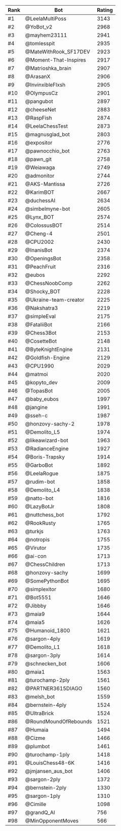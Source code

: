 Rank|Bot|Rating
---|---|---
#1|@LeelaMultiPoss|3143
#2|@YoBot_v2|2968
#3|@mayhem23111|2941
#4|@tomlesspit|2935
#5|@MateWithRook_SF17DEV|2923
#6|@Moment-That-Inspires|2917
#7|@Matrioshka_brain|2907
#8|@ArasanX|2906
#9|@InvinxibleFlxsh|2905
#10|@OlympusCz|2901
#11|@pangubot|2897
#12|@cheeseNet|2883
#13|@RaspFish|2874
#14|@LeelaChessTest|2873
#15|@magnusglad_bot|2803
#16|@expositor|2776
#17|@pawnocchio_bot|2763
#18|@pawn_git|2758
#19|@Weiawaga|2749
#20|@admonitor|2744
#21|@AKS-Mantissa|2726
#22|@KarimBOT|2667
#23|@duchessAI|2634
#24|@simbelmyne-bot|2605
#25|@Lynx_BOT|2574
#26|@ColossusBOT|2514
#27|@Cheng-4|2501
#28|@CPU2002|2430
#29|@InanisBot|2374
#30|@OpeningsBot|2358
#31|@PeachFruit|2316
#32|@eubos|2292
#33|@ChessNoobComp|2262
#34|@Shocky_BOT|2228
#35|@Ukraine-team-creator|2225
#36|@Nakshatra3|2219
#37|@simpleEval|2175
#38|@FataliiBot|2166
#39|@Chess3Bot|2153
#40|@CosetteBot|2148
#41|@ByteKnightEngine|2131
#42|@Goldfish-Engine|2129
#43|@CPU1990|2029
#44|@matmoi|2020
#45|@kopyto_dev|2009
#46|@TopasBot|2005
#47|@baby_eubos|1997
#48|@jangine|1991
#49|@sseh-c|1987
#50|@honzovy-sachy-2|1978
#51|@Demolito_L5|1974
#52|@likeawizard-bot|1963
#53|@RadianceEngine|1927
#54|@Boris-Trapsky|1914
#55|@GarboBot|1892
#56|@LeelaRogue|1875
#57|@rudim-bot|1858
#58|@Demolito_L4|1838
#59|@natto-bot|1816
#60|@LazyBotJr|1808
#61|@nuttchess_bot|1792
#62|@RookRusty|1765
#63|@turkjs|1763
#64|@notropis|1755
#65|@Virutor|1735
#66|@ai-con|1713
#67|@ChessChildren|1713
#68|@honzovy-sachy|1699
#69|@SomePythonBot|1695
#70|@simplexitor|1680
#71|@Bot5551|1646
#72|@Jibbby|1646
#73|@maia9|1644
#74|@maia5|1626
#75|@Humanoid_1800|1621
#76|@sargon-4ply|1619
#77|@Demolito_L1|1618
#78|@sargon-3ply|1614
#79|@schnecken_bot|1606
#80|@maia1|1563
#81|@turochamp-2ply|1561
#82|@PARTNER3615DIAGO|1560
#83|@melsh_bot|1559
#84|@bernstein-4ply|1524
#85|@UltraBrick|1524
#86|@RoundMoundOfRebounds|1521
#87|@Humaia|1494
#88|@Cizme|1466
#89|@plumbot|1461
#90|@turochamp-1ply|1418
#91|@LouisChess48-6K|1416
#92|@jmjansen_aus_bot|1406
#93|@sargon-2ply|1372
#94|@bernstein-2ply|1330
#95|@sargon-1ply|1310
#96|@Cimille|1098
#97|@grandQ_AI|756
#98|@MinOpponentMoves|566
